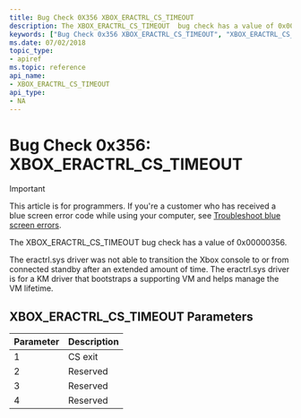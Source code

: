 ```yaml
---
title: Bug Check 0X356 XBOX_ERACTRL_CS_TIMEOUT 
description: The XBOX_ERACTRL_CS_TIMEOUT  bug check has a value of 0x00000356.
keywords: ["Bug Check 0x356 XBOX_ERACTRL_CS_TIMEOUT", "XBOX_ERACTRL_CS_TIMEOUT"]
ms.date: 07/02/2018
topic_type:
- apiref
ms.topic: reference
api_name:
- XBOX_ERACTRL_CS_TIMEOUT 
api_type:
- NA
---
```


# Bug Check 0x356: XBOX\_ERACTRL\_CS\_TIMEOUT

> [!IMPORTANT]
> This article is for programmers. If you're a customer who has received a blue screen error code while using your computer, see [Troubleshoot blue screen errors](https://www.windows.com/stopcode).


The XBOX_ERACTRL_CS_TIMEOUT  bug check has a value of 0x00000356. 

The eractrl.sys driver was not able to transition the Xbox console to or from connected standby after an extended amount of time. The eractrl.sys driver is for a KM driver that bootstraps a supporting VM and helps manage the VM lifetime.

## XBOX\_ERACTRL\_CS\_TIMEOUT Parameters

Parameter | Description 
|---------|--------------|
1 | CS exit
2 | Reserved
3 | Reserved
4 | Reserved


 

 





